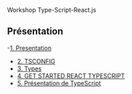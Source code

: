 Workshop Type-Script-React.js

## Présentation
-[1. Presentation](./basics/TypeScript/01.Presentation.md)

- [2. TSCONFIG](./basics/TypeScript/02.tsconfig.md)
- [3. Types](./basics/TypeScript/03.types.md)
- [4. GET STARTED REACT TYPESCRIPT](./basics/react-TS.md)
- [5. Présentation de TypeScript](./basics/typescript.md)

<!-- 
## Project Workshop Quiz-APP

-[1. Début de l'application ](./quiz_app/start_aplication.md)
-[2. Fin de l'application ](./quiz_app/aplication.md)
-[3. Desing d'application](./quiz_app/style.md)
-[4. Code Complet](./quiz_app/complet.md)

## Quiz Multiplayer
-[Tutorial complete](https://github.com/WilliamLoey/WoorkShop-tutorial-)


## Liens

-[Gather TypeScript React](https://app.gather.town/app/H5GU7O4UvKXjPVqI/Workshop%20React-TS)
-[Slides](https://view.genial.ly/621cb1c093b5df0017e13de1/presentation-vibrant-flipped-classroom-presentation)
-[Figma](https://www.figma.com/file/TT2Uc9Xl3M35sJGOd8fahn/Untitled?node-id=0%3A1)
-[Trello](https://trello.com/b/cZXECma4/work-shop) -->

